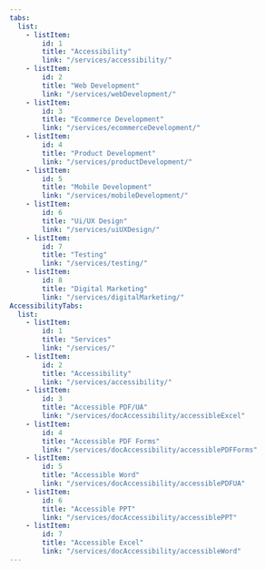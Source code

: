 ```yaml
---
tabs:
  list:
    - listItem:
        id: 1
        title: "Accessibility"
        link: "/services/accessibility/"
    - listItem:
        id: 2
        title: "Web Development"
        link: "/services/webDevelopment/"
    - listItem:
        id: 3
        title: "Ecommerce Development"
        link: "/services/ecommerceDevelopment/"
    - listItem:
        id: 4
        title: "Product Development"
        link: "/services/productDevelopment/"
    - listItem:
        id: 5
        title: "Mobile Development"
        link: "/services/mobileDevelopment/"
    - listItem:
        id: 6
        title: "Ui/UX Design"
        link: "/services/uiUXDesign/"
    - listItem:
        id: 7
        title: "Testing"
        link: "/services/testing/"
    - listItem:
        id: 8
        title: "Digital Marketing"
        link: "/services/digitalMarketing/"
AccessibilityTabs:
  list:
    - listItem:
        id: 1
        title: "Services"
        link: "/services/"
    - listItem:
        id: 2
        title: "Accessibility"
        link: "/services/accessibility/"
    - listItem:
        id: 3
        title: "Accessible PDF/UA"
        link: "/services/docAccessibility/accessibleExcel"
    - listItem:
        id: 4
        title: "Accessible PDF Forms"
        link: "/services/docAccessibility/accessiblePDFForms"
    - listItem:
        id: 5
        title: "Accessible Word"
        link: "/services/docAccessibility/accessiblePDFUA"
    - listItem:
        id: 6
        title: "Accessible PPT"
        link: "/services/docAccessibility/accessiblePPT"
    - listItem:
        id: 7
        title: "Accessible Excel"
        link: "/services/docAccessibility/accessibleWord"
---
```

